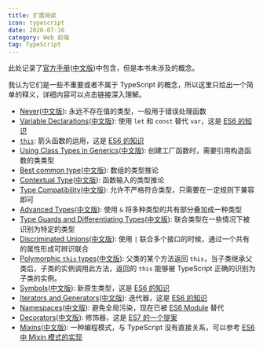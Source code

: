 ```yaml
---
title: 扩展阅读
icon: typescript
date: 2020-07-16
category: Web 前端
tag: TypeScript
---
```


此处记录了[官方手册](http://www.typescriptlang.org/docs/handbook/basic-types.html)([中文版](https://zhongsp.gitbooks.io/typescript-handbook/content/))中包含，但是本书未涉及的概念。

<!-- more -->

我认为它们是一些不重要或者不属于 TypeScript 的概念，所以这里只给出一个简单的释义，详细内容可以点击链接深入理解。

- [Never](http://www.typescriptlang.org/docs/handbook/basic-types.html#never)([中文版](https://zhongsp.gitbooks.io/typescript-handbook/content/doc/handbook/Basic%20Types.html#never)): 永远不存在值的类型，一般用于错误处理函数
- [Variable Declarations](http://www.typescriptlang.org/docs/handbook/variable-declarations.html)([中文版](https://zhongsp.gitbooks.io/typescript-handbook/content/doc/handbook/Variable%20Declarations.html)): 使用 `let` 和 `const` 替代 `var`，这是 [ES6 的知识](http://es6.ruanyifeng.com/#docs/let)
- [`this`](https://zhongsp.gitbooks.io/typescript-handbook/content/doc/handbook/Functions.html#this): 箭头函数的运用，这是 [ES6 的知识](http://es6.ruanyifeng.com/#docs/function)
- [Using Class Types in Generics](http://www.typescriptlang.org/docs/handbook/generics.html#using-class-types-in-generics)([中文版](https://zhongsp.gitbooks.io/typescript-handbook/content/doc/handbook/Generics.html#在泛型里使用类类型)): 创建工厂函数时，需要引用构造函数的类类型
- [Best common type](http://www.typescriptlang.org/docs/handbook/type-inference.html#best-common-type)([中文版](https://zhongsp.gitbooks.io/typescript-handbook/content/doc/handbook/Type%20Inference.html#最佳通用类型)): 数组的类型推论
- [Contextual Type](http://www.typescriptlang.org/docs/handbook/type-inference.html#contextual-type)([中文版](https://zhongsp.gitbooks.io/typescript-handbook/content/doc/handbook/Type%20Inference.html#上下文类型)): 函数输入的类型推论
- [Type Compatibility](http://www.typescriptlang.org/docs/handbook/type-compatibility.html)([中文版](https://zhongsp.gitbooks.io/typescript-handbook/content/doc/handbook/Type%20Compatibility.html)): 允许不严格符合类型，只需要在一定规则下兼容即可
- [Advanced Types](http://www.typescriptlang.org/docs/handbook/advanced-types.html#intersection-types)([中文版](<https://zhongsp.gitbooks.io/typescript-handbook/content/doc/handbook/Advanced%20Types.html#交叉类型(intersection-types)>)): 使用 `&` 将多种类型的共有部分叠加成一种类型
- [Type Guards and Differentiating Types](http://www.typescriptlang.org/docs/handbook/advanced-types.html#type-guards-and-differentiating-types)([中文版](<https://zhongsp.gitbooks.io/typescript-handbook/content/doc/handbook/Advanced%20Types.html#类型保护与区分类型(type-guards-and-differentiating-types)>)): 联合类型在一些情况下被识别为特定的类型
- [Discriminated Unions](http://www.typescriptlang.org/docs/handbook/advanced-types.html#discriminated-unions)([中文版](<https://zhongsp.gitbooks.io/typescript-handbook/content/doc/handbook/Advanced%20Types.html#可辨识联合(discriminated-unions)>)): 使用 `|` 联合多个接口的时候，通过一个共有的属性形成可辨识联合
- [Polymorphic `this` types](http://www.typescriptlang.org/docs/handbook/advanced-types.html#polymorphic-this-types)([中文版](https://zhongsp.gitbooks.io/typescript-handbook/content/doc/handbook/Advanced%20Types.html#多态的this类型)): 父类的某个方法返回 `this`，当子类继承父类后，子类的实例调用此方法，返回的 `this` 能够被 TypeScript 正确的识别为子类的实例。
- [Symbols](http://www.typescriptlang.org/docs/handbook/symbols.html)([中文版](https://zhongsp.gitbooks.io/typescript-handbook/content/doc/handbook/Symbols.html)): 新原生类型，这是 [ES6 的知识](http://es6.ruanyifeng.com/#docs/symbol)
- [Iterators and Generators](http://www.typescriptlang.org/docs/handbook/iterators-and-generators.html)([中文版](https://zhongsp.gitbooks.io/typescript-handbook/content/doc/handbook/Iterators%20and%20Generators.html)): 迭代器，这是 [ES6 的知识](http://es6.ruanyifeng.com/#docs/iterator)
- [Namespaces](http://www.typescriptlang.org/docs/handbook/namespaces.html)([中文版](https://zhongsp.gitbooks.io/typescript-handbook/content/doc/handbook/Namespaces.html)): 避免全局污染，现在已被 [ES6 Module](http://es6.ruanyifeng.com/#docs/module) 替代
- [Decorators](http://www.typescriptlang.org/docs/handbook/decorators.html)([中文版](https://zhongsp.gitbooks.io/typescript-handbook/content/doc/handbook/Decorators.html)): 修饰器，这是 [ES7 的一个提案](http://es6.ruanyifeng.com/#docs/decorator)
- [Mixins](http://www.typescriptlang.org/docs/handbook/mixins.html)([中文版](https://zhongsp.gitbooks.io/typescript-handbook/content/doc/handbook/Mixins.html)): 一种编程模式，与 TypeScript 没有直接关系，可以参考 [ES6 中 Mixin 模式的实现](http://es6.ruanyifeng.com/#docs/class#Mixin模式的实现)
